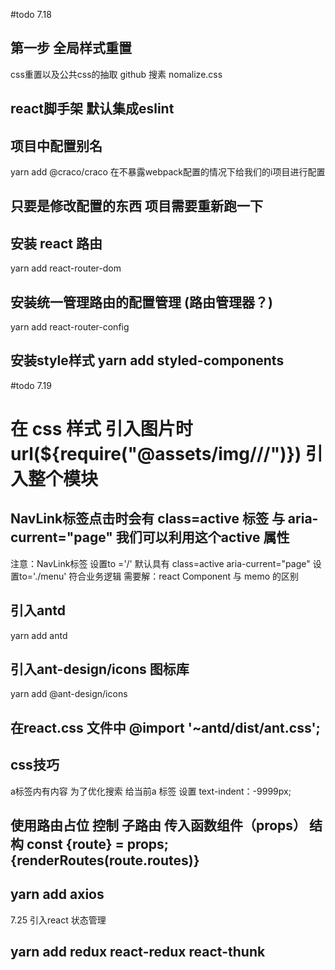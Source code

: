 #todo 7.18
## 第一步 全局样式重置 
css重置以及公共css的抽取  github 搜素 nomalize.css
## react脚手架 默认集成eslint
## 项目中配置别名 
yarn add @craco/craco 在不暴露webpack配置的情况下给我们的i项目进行配置
## 只要是修改配置的东西 项目需要重新跑一下

## 安装 react 路由 
yarn add react-router-dom
## 安装统一管理路由的配置管理 (路由管理器？)
yarn add react-router-config
## 安装style样式  yarn add styled-components


#todo  7.19

# 在 css 样式 引入图片时 url(${require("@assets/img///")})  引入整个模块

## NavLink标签点击时会有 class=active 标签 与 aria-current="page"  我们可以利用这个active 属性 
注意：NavLink标签 设置to ='/' 默认具有 class=active aria-current="page"  设置to='./menu' 符合业务逻辑
需要解：react Component 与 memo 的区别

## 引入antd
yarn add antd

## 引入ant-design/icons 图标库
yarn add @ant-design/icons

## 在react.css 文件中  @import '~antd/dist/ant.css';

## css技巧   
 a标签内有内容 为了优化搜索 给当前a 标签 设置 text-indent：-9999px;

## 使用路由占位 控制 子路由  传入函数组件（props）  结构    const {route} = props;    {renderRoutes(route.routes)}

## yarn add axios

7.25  引入react 状态管理
## yarn add redux   react-redux   react-thunk

